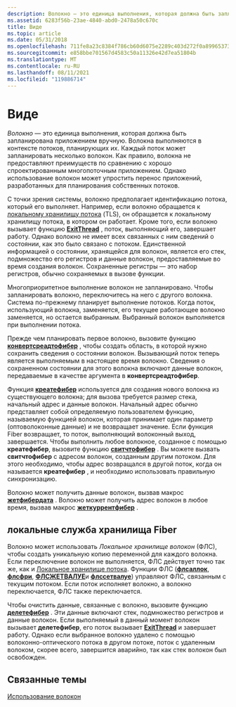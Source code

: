 ```yaml
---
description: Волокно — это единица выполнения, которая должна быть запланирована приложением вручную.
ms.assetid: 6283f56b-23ae-4840-abd0-2478a50c670c
title: Виде
ms.topic: article
ms.date: 05/31/2018
ms.openlocfilehash: 711fe8a23c8384f786cb60d6075e2289c403d272f0a899653738d031be09cdea
ms.sourcegitcommit: e858bbe701567d4583c50a11326e42d7ea51804b
ms.translationtype: MT
ms.contentlocale: ru-RU
ms.lasthandoff: 08/11/2021
ms.locfileid: "119886714"
---
```

# <a name="fibers"></a>Виде

*Волокно* — это единица выполнения, которая должна быть запланирована приложением вручную. Волокна выполняются в контексте потоков, планирующих их. Каждый поток может запланировать несколько волокон. Как правило, волокна не предоставляют преимуществ по сравнению с хорошо спроектированным многопоточным приложением. Однако использование волокон может упростить перенос приложений, разработанных для планирования собственных потоков.

С точки зрения системы, волокно предполагает идентификацию потока, который его выполняет. Например, если волокно обращается к [локальному хранилищу потока](thread-local-storage.md) (TLS), он обращается к локальному хранилищу потока, в котором он работает. Кроме того, если волокно вызывает функцию [**ExitThread**](/windows/win32/api/processthreadsapi/nf-processthreadsapi-exitthread) , поток, выполняющий его, завершает работу. Однако волокно не имеет всех связанных с ним сведений о состоянии, как это было связано с потоком. Единственной информацией о состоянии, хранящейся для волокон, является его стек, подмножество его регистров и данные волокон, предоставляемые во время создания волокон. Сохраненные регистры — это набор регистров, обычно сохраняемых в вызове функции.

Многоприоритетное выполнение волокон не запланировано. Чтобы запланировать волокно, переключитесь на него с другого волокна. Система по-прежнему планирует выполнение потоков. Когда поток, использующий волокна, заменяется, его текущее работающее волокно заменяется, но остается выбранным. Выбранный волокон выполняется при выполнении потока.

Прежде чем планировать первое волокно, вызовите функцию [**конвертсреадтофибер**](/windows/desktop/api/WinBase/nf-winbase-convertthreadtofiber) , чтобы создать область, в которой нужно сохранить сведения о состоянии волокон. Вызывающий поток теперь является выполняемым в настоящее время волокно. Сведения о сохраненном состоянии для этого волокна включают данные волокон, передаваемые в качестве аргумента в **конвертсреадтофибер**.

Функция [**креатефибер**](/windows/desktop/api/WinBase/nf-winbase-createfiber) используется для создания нового волокна из существующего волокна; для вызова требуется размер стека, начальный адрес и данные волокон. Начальный адрес обычно представляет собой определяемую пользователем функцию, называемую функцией волокон, которая принимает один параметр (оптоволоконные данные) и не возвращает значение. Если функция Fiber возвращает, то поток, выполняющий волоконный выход, завершается. Чтобы выполнить любое волокное, созданное с помощью **креатефибер**, вызовите функцию [**свитчтофибер**](/windows/desktop/api/WinBase/nf-winbase-switchtofiber) . Вы можете вызвать **свитчтофибер** с адресом волокон, созданным другим потоком. Для этого необходимо, чтобы адрес возвращался в другой поток, когда он называется **креатефибер** , и необходимо использовать правильную синхронизацию.

Волокно может получить данные волокон, вызвав макрос [**жетфибердата**](/windows/win32/api/winnt/nf-winnt-getfiberdata) . Волокно может получить адрес волокон в любое время, вызвав макрос [**жеткуррентфибер**](/windows/win32/api/winnt/nf-winnt-getcurrentfiber) .

## <a name="fiber-local-storage"></a>локальные служба хранилища Fiber

Волокно может использовать *Локальное хранилище волокон* (ФЛС), чтобы создать уникальную копию переменной для каждого волокна. Если переключение волокон не выполняется, ФЛС действует точно так же, как и [Локальное хранилище потока](thread-local-storage.md). Функции ФЛС ([**флсаллок**](/windows/win32/api/fibersapi/nf-fibersapi-flsalloc), [**флсфри**](/windows/win32/api/fibersapi/nf-fibersapi-flsfree), [**ФЛСЖЕТВАЛУЕ**](/windows/win32/api/fibersapi/nf-fibersapi-flsgetvalue)и [**флссетвалуе**](/windows/win32/api/fibersapi/nf-fibersapi-flssetvalue)) управляют ФЛС, связанным с текущим потоком. Если поток исполняет волокно, а волокно переключается, ФЛС также переключается.

Чтобы очистить данные, связанные с волокно, вызовите функцию [**делетефибер**](/windows/desktop/api/WinBase/nf-winbase-deletefiber) . Эти данные включают стек, подмножество регистров и данные волокон. Если выполняемый в данный момент волокон вызывает **делетефибер**, его поток вызывает [**ExitThread**](/windows/win32/api/processthreadsapi/nf-processthreadsapi-exitthread) и завершает работу. Однако если выбранное волокно удалено с помощью волоконно-оптического потока в другом потоке, поток с удаленным волоком, скорее всего, завершится аварийно, так как стек волокон был освобожден.

## <a name="related-topics"></a>Связанные темы

<dl> <dt>

[Использование волокон](using-fibers.md)
</dt> </dl>

 

 
